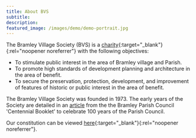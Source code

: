 ```yaml
---
title: About BVS
subtitle:
description: 
featured_image: /images/demo/demo-portrait.jpg
---
```


The Bramley Village Society (BVS) is a [charity](https://register-of-charities.charitycommission.gov.uk/charity-details/?regid=266026&subid=0){:target="_blank"}{:rel="noopener noreferrer"} with the following objectives:
		
- To stimulate public interest in the area of Bramley village and Parish.
- To promote high standards of development planning and architecture in the area of benefit.
- To secure the preservation, protection, development, and improvement of features of historic or public interest in the area of benefit.
		
The Bramley Village Society was founded in 1973. The early years of the Society are detailed in an [article](/early-history) from the the Bramley Parish Council 'Centennial Booklet' to celebrate 100 years of the Parish Council.

Our constitution can be viewed [here](https://www.dropbox.com/s/vcjssocmq6ul7zh/BVS%20Constitution%20-%20revised%20version%20March%202022.pdf?dl=0){:target="_blank"}{:rel="noopener noreferrer"}.






